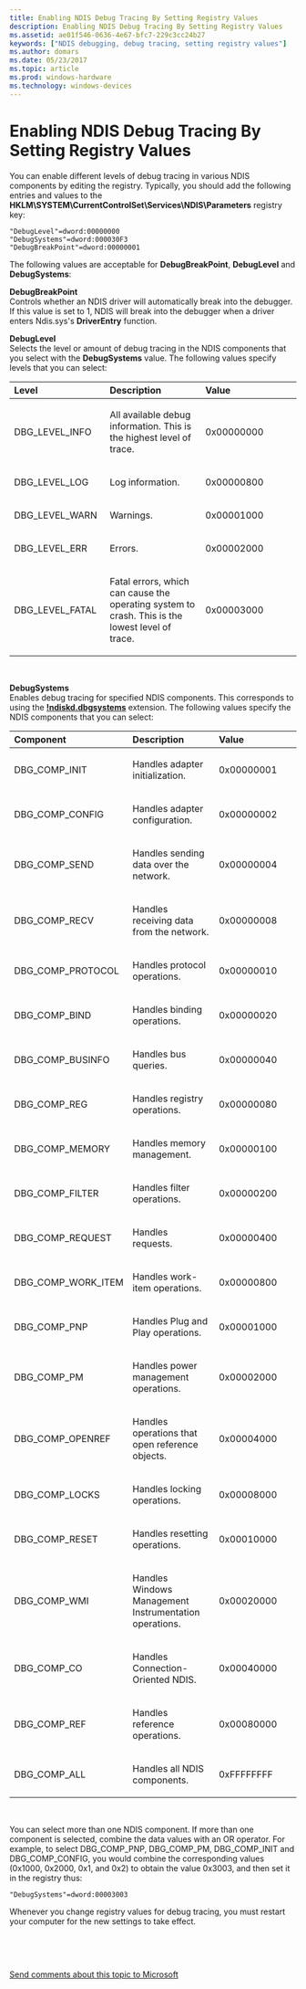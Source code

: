 ```yaml
---
title: Enabling NDIS Debug Tracing By Setting Registry Values
description: Enabling NDIS Debug Tracing By Setting Registry Values
ms.assetid: ae01f546-0636-4e67-bfc7-229c3cc24b27
keywords: ["NDIS debugging, debug tracing, setting registry values"]
ms.author: domars
ms.date: 05/23/2017
ms.topic: article
ms.prod: windows-hardware
ms.technology: windows-devices
---
```


# Enabling NDIS Debug Tracing By Setting Registry Values


You can enable different levels of debug tracing in various NDIS components by editing the registry. Typically, you should add the following entries and values to the **HKLM\\SYSTEM\\CurrentControlSet\\Services\\NDIS\\Parameters** registry key:

```
"DebugLevel"=dword:00000000
"DebugSystems"=dword:000030F3
"DebugBreakPoint"=dword:00000001 
```

The following values are acceptable for **DebugBreakPoint**, **DebugLevel** and **DebugSystems**:

<span id="DebugBreakPoint"></span><span id="debugbreakpoint"></span><span id="DEBUGBREAKPOINT"></span>**DebugBreakPoint**  
Controls whether an NDIS driver will automatically break into the debugger. If this value is set to 1, NDIS will break into the debugger when a driver enters Ndis.sys's **DriverEntry** function.

<span id="DebugLevel"></span><span id="debuglevel"></span><span id="DEBUGLEVEL"></span>**DebugLevel**  
Selects the level or amount of debug tracing in the NDIS components that you select with the **DebugSystems** value. The following values specify levels that you can select:

<table>
<colgroup>
<col width="33%" />
<col width="33%" />
<col width="33%" />
</colgroup>
<thead>
<tr class="header">
<th align="left">Level</th>
<th align="left">Description</th>
<th align="left">Value</th>
</tr>
</thead>
<tbody>
<tr class="odd">
<td align="left"><p>DBG_LEVEL_INFO</p></td>
<td align="left"><p>All available debug information. This is the highest level of trace.</p></td>
<td align="left"><p>0x00000000</p></td>
</tr>
<tr class="even">
<td align="left"><p>DBG_LEVEL_LOG</p></td>
<td align="left"><p>Log information.</p></td>
<td align="left"><p>0x00000800</p></td>
</tr>
<tr class="odd">
<td align="left"><p>DBG_LEVEL_WARN</p></td>
<td align="left"><p>Warnings.</p></td>
<td align="left"><p>0x00001000</p></td>
</tr>
<tr class="even">
<td align="left"><p>DBG_LEVEL_ERR</p></td>
<td align="left"><p>Errors.</p></td>
<td align="left"><p>0x00002000</p></td>
</tr>
<tr class="odd">
<td align="left"><p>DBG_LEVEL_FATAL</p></td>
<td align="left"><p>Fatal errors, which can cause the operating system to crash. This is the lowest level of trace.</p></td>
<td align="left"><p>0x00003000</p></td>
</tr>
</tbody>
</table>

 

<span id="DebugSystems"></span><span id="debugsystems"></span><span id="DEBUGSYSTEMS"></span>**DebugSystems**  
Enables debug tracing for specified NDIS components. This corresponds to using the [**!ndiskd.dbgsystems**](-ndiskd-dbgsystems.md) extension. The following values specify the NDIS components that you can select:

<table>
<colgroup>
<col width="33%" />
<col width="33%" />
<col width="33%" />
</colgroup>
<thead>
<tr class="header">
<th align="left">Component</th>
<th align="left">Description</th>
<th align="left">Value</th>
</tr>
</thead>
<tbody>
<tr class="odd">
<td align="left"><p>DBG_COMP_INIT</p></td>
<td align="left"><p>Handles adapter initialization.</p></td>
<td align="left"><p>0x00000001</p></td>
</tr>
<tr class="even">
<td align="left"><p>DBG_COMP_CONFIG</p></td>
<td align="left"><p>Handles adapter configuration.</p></td>
<td align="left"><p>0x00000002</p></td>
</tr>
<tr class="odd">
<td align="left"><p>DBG_COMP_SEND</p></td>
<td align="left"><p>Handles sending data over the network.</p></td>
<td align="left"><p>0x00000004</p></td>
</tr>
<tr class="even">
<td align="left"><p>DBG_COMP_RECV</p></td>
<td align="left"><p>Handles receiving data from the network.</p></td>
<td align="left"><p>0x00000008</p></td>
</tr>
<tr class="odd">
<td align="left"><p>DBG_COMP_PROTOCOL</p></td>
<td align="left"><p>Handles protocol operations.</p></td>
<td align="left"><p>0x00000010</p></td>
</tr>
<tr class="even">
<td align="left"><p>DBG_COMP_BIND</p></td>
<td align="left"><p>Handles binding operations.</p></td>
<td align="left"><p>0x00000020</p></td>
</tr>
<tr class="odd">
<td align="left"><p>DBG_COMP_BUSINFO</p></td>
<td align="left"><p>Handles bus queries.</p></td>
<td align="left"><p>0x00000040</p></td>
</tr>
<tr class="even">
<td align="left"><p>DBG_COMP_REG</p></td>
<td align="left"><p>Handles registry operations.</p></td>
<td align="left"><p>0x00000080</p></td>
</tr>
<tr class="odd">
<td align="left"><p>DBG_COMP_MEMORY</p></td>
<td align="left"><p>Handles memory management.</p></td>
<td align="left"><p>0x00000100</p></td>
</tr>
<tr class="even">
<td align="left"><p>DBG_COMP_FILTER</p></td>
<td align="left"><p>Handles filter operations.</p></td>
<td align="left"><p>0x00000200</p></td>
</tr>
<tr class="odd">
<td align="left"><p>DBG_COMP_REQUEST</p></td>
<td align="left"><p>Handles requests.</p></td>
<td align="left"><p>0x00000400</p></td>
</tr>
<tr class="even">
<td align="left"><p>DBG_COMP_WORK_ITEM</p></td>
<td align="left"><p>Handles work-item operations.</p></td>
<td align="left"><p>0x00000800</p></td>
</tr>
<tr class="odd">
<td align="left"><p>DBG_COMP_PNP</p></td>
<td align="left"><p>Handles Plug and Play operations.</p></td>
<td align="left"><p>0x00001000</p></td>
</tr>
<tr class="even">
<td align="left"><p>DBG_COMP_PM</p></td>
<td align="left"><p>Handles power management operations.</p></td>
<td align="left"><p>0x00002000</p></td>
</tr>
<tr class="odd">
<td align="left"><p>DBG_COMP_OPENREF</p></td>
<td align="left"><p>Handles operations that open reference objects.</p></td>
<td align="left"><p>0x00004000</p></td>
</tr>
<tr class="even">
<td align="left"><p>DBG_COMP_LOCKS</p></td>
<td align="left"><p>Handles locking operations.</p></td>
<td align="left"><p>0x00008000</p></td>
</tr>
<tr class="odd">
<td align="left"><p>DBG_COMP_RESET</p></td>
<td align="left"><p>Handles resetting operations.</p></td>
<td align="left"><p>0x00010000</p></td>
</tr>
<tr class="even">
<td align="left"><p>DBG_COMP_WMI</p></td>
<td align="left"><p>Handles Windows Management Instrumentation operations.</p></td>
<td align="left"><p>0x00020000</p></td>
</tr>
<tr class="odd">
<td align="left"><p>DBG_COMP_CO</p></td>
<td align="left"><p>Handles Connection-Oriented NDIS.</p></td>
<td align="left"><p>0x00040000</p></td>
</tr>
<tr class="even">
<td align="left"><p>DBG_COMP_REF</p></td>
<td align="left"><p>Handles reference operations.</p></td>
<td align="left"><p>0x00080000</p></td>
</tr>
<tr class="odd">
<td align="left"><p>DBG_COMP_ALL</p></td>
<td align="left"><p>Handles all NDIS components.</p></td>
<td align="left"><p>0xFFFFFFFF</p></td>
</tr>
</tbody>
</table>

 

You can select more than one NDIS component. If more than one component is selected, combine the data values with an OR operator. For example, to select DBG\_COMP\_PNP, DBG\_COMP\_PM, DBG\_COMP\_INIT and DBG\_COMP\_CONFIG, you would combine the corresponding values (0x1000, 0x2000, 0x1, and 0x2) to obtain the value 0x3003, and then set it in the registry thus:

```
"DebugSystems"=dword:00003003
```

Whenever you change registry values for debug tracing, you must restart your computer for the new settings to take effect.

 

 

[Send comments about this topic to Microsoft](mailto:wsddocfb@microsoft.com?subject=Documentation%20feedback%20[debugger\debugger]:%20Enabling%20NDIS%20Debug%20Tracing%20By%20Setting%20Registry%20Values%20%20RELEASE:%20%285/15/2017%29&body=%0A%0APRIVACY%20STATEMENT%0A%0AWe%20use%20your%20feedback%20to%20improve%20the%20documentation.%20We%20don't%20use%20your%20email%20address%20for%20any%20other%20purpose,%20and%20we'll%20remove%20your%20email%20address%20from%20our%20system%20after%20the%20issue%20that%20you're%20reporting%20is%20fixed.%20While%20we're%20working%20to%20fix%20this%20issue,%20we%20might%20send%20you%20an%20email%20message%20to%20ask%20for%20more%20info.%20Later,%20we%20might%20also%20send%20you%20an%20email%20message%20to%20let%20you%20know%20that%20we've%20addressed%20your%20feedback.%0A%0AFor%20more%20info%20about%20Microsoft's%20privacy%20policy,%20see%20http://privacy.microsoft.com/default.aspx. "Send comments about this topic to Microsoft")




